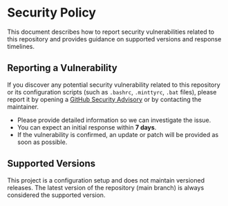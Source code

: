 # Security Policy

This document describes how to report security vulnerabilities related to this repository and provides guidance on supported versions and response timelines.

## Reporting a Vulnerability

If you discover any potential security vulnerability related to this repository or its configuration scripts (such as `.bashrc`, `.minttyrc`, `.bat` files), please report it by opening a [GitHub Security Advisory](https://github.com/JuegaTade7175/algol68-vscode-genie-setup/security/advisories) or by contacting the maintainer.

- Please provide detailed information so we can investigate the issue.
- You can expect an initial response within **7 days**.
- If the vulnerability is confirmed, an update or patch will be provided as soon as possible.

## Supported Versions

This project is a configuration setup and does not maintain versioned releases. The latest version of the repository (main branch) is always considered the supported version.
